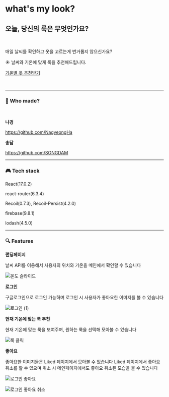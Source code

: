 # what's my look?

## 오늘, 당신의 룩은 무엇인가요?

<br>

매일 날씨를 확인하고 옷을 고르는게 번거롭지 않으신가요?

☀️ 날씨와 기온에 맞게 룩을 추천해드립니다.

[기온별 옷 추천받기](https://what-s-my-look.web.app)

<br>
<hr>

### 👀 Who made?

<br>

**나경**

https://github.com/NagyeongHa

**송담**

https://github.com/SONGDAM

---

### 🎮 Tech stack

React(17.0.2)

react-router(6.3.4)

Recoil(0.7.3),
Recoil-Persist(4.2.0)

firebase(9.8.1)

lodash(4.5.0)

---

### 🔍 Features

**랜딩페이지**

날씨 API를 이용해서 사용자의 위치와 기온을 메인에서 확인할 수 있습니다

![온도 슬라이드](https://user-images.githubusercontent.com/90600892/177706199-d5ce9177-122e-4d98-8780-d292ea805f93.gif)

**로그인**

구글로그인으로 로그인 가능하며 로그인 시 사용자가 좋아요한 이미지를 볼 수 있습니다

![로그인 (1)](https://user-images.githubusercontent.com/90600892/177706911-2fc834b0-27b2-41a5-8a09-bf2540a9f1d7.gif)

**현재 기온에 맞는 룩 추천**

현재 기온에 맞는 룩을 보여주며, 원하는 룩을 선택해 모아볼 수 있습니다

![룩 클릭](https://user-images.githubusercontent.com/90600892/177704155-96a33c8a-e9ca-4c89-b4ae-6bb2d10bca30.gif)

**좋아요**

좋아요한 이미지들은 Liked 페이지에서 모아볼 수 있습니다
Liked 페이지에서 좋아요 취소를 할 수 있으며 취소 시 메인페이지에서도 좋아요 취소된 모습을 볼 수 있습니다

![로그인 좋아요](https://user-images.githubusercontent.com/90600892/177708830-b59ebd05-af8d-45ae-8f67-7fb5d6882ef3.gif)

![로그인 좋아요 취소](https://user-images.githubusercontent.com/90600892/177704177-9d16141a-69d3-4bce-ac78-12ce12fa0161.gif)
